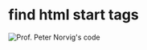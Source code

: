 find html start tags
===========================

![Prof. Peter Norvig's code](http://s22.postimg.org/mnn45jmdt/Capture.png)